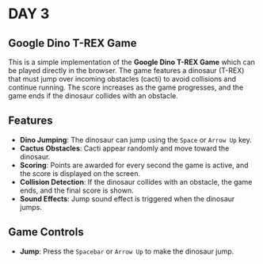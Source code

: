 # DAY 3
## Google Dino T-REX Game

This is a simple implementation of the **Google Dino T-REX Game** which can be played directly in the browser. The game features a dinosaur (T-REX) that must jump over incoming obstacles (cacti) to avoid collisions and continue running. The score increases as the game progresses, and the game ends if the dinosaur collides with an obstacle.

## Features

- **Dino Jumping**: The dinosaur can jump using the `Space` or `Arrow Up` key.
- **Cactus Obstacles**: Cacti appear randomly and move toward the dinosaur.
- **Scoring**: Points are awarded for every second the game is active, and the score is displayed on the screen.
- **Collision Detection**: If the dinosaur collides with an obstacle, the game ends, and the final score is shown.
- **Sound Effects**: Jump sound effect is triggered when the dinosaur jumps.

## Game Controls

- **Jump**: Press the `Spacebar` or `Arrow Up` to make the dinosaur jump.
